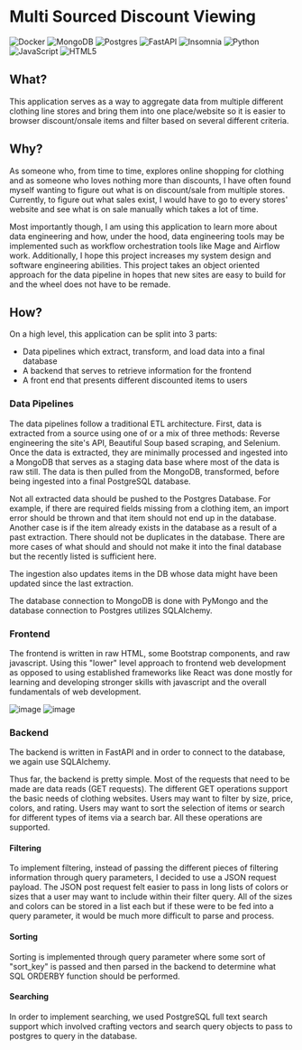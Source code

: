 # Multi Sourced Discount Viewing 
![Docker](https://img.shields.io/badge/docker-%230db7ed.svg?style=for-the-badge&logo=docker&logoColor=white) ![MongoDB](https://img.shields.io/badge/MongoDB-%234ea94b.svg?style=for-the-badge&logo=mongodb&logoColor=white) ![Postgres](https://img.shields.io/badge/postgres-%23316192.svg?style=for-the-badge&logo=postgresql&logoColor=white) ![FastAPI](https://img.shields.io/badge/FastAPI-005571?style=for-the-badge&logo=fastapi) ![Insomnia](https://img.shields.io/badge/Insomnia-black?style=for-the-badge&logo=insomnia&logoColor=5849BE) ![Python](https://img.shields.io/badge/python-3670A0?style=for-the-badge&logo=python&logoColor=ffdd54) ![JavaScript](https://img.shields.io/badge/javascript-%23323330.svg?style=for-the-badge&logo=javascript&logoColor=%23F7DF1E) ![HTML5](https://img.shields.io/badge/html5-%23E34F26.svg?style=for-the-badge&logo=html5&logoColor=white) 

## What?
This application serves as a way to aggregate data from multiple different clothing line stores and bring them into one place/website so it is easier to browser discount/onsale items and filter based on several different criteria. 

## Why?
As someone who, from time to time, explores online shopping for clothing and as someone who loves nothing more than discounts, I have often found myself wanting to figure out
what is on discount/sale from multiple stores. Currently, to figure out what sales exist, I would have to go to every stores' website and see what is on sale manually which takes a lot of time.

Most importantly though, I am using this application to learn more about data engineering and how, under the hood, data engineering tools may be implemented such as workflow orchestration tools like Mage and Airflow work.
Additionally, I hope this project increases my system design and software engineering abilities. This project takes an object oriented approach for the data pipeline in hopes that new sites are easy to build for and the wheel does not have to be remade.

## How?
On a high level, this application can be split into 3 parts:
* Data pipelines which extract, transform, and load data into a final database
* A backend that serves to retrieve information for the frontend
* A front end that presents different discounted items to users

### Data Pipelines
The data pipelines follow a traditional ETL architecture. First, data is extracted from a source using one of or a mix of three methods: Reverse engineering the site's API, Beautiful Soup based scraping, and Selenium.
Once the data is extracted, they are minimally processed and ingested into a MongoDB that serves as a staging data base where most of the data is raw still. The data is then pulled from the MongoDB, transformed, before being ingested into a final 
PostgreSQL database. 

Not all extracted data should be pushed to the Postgres Database. For example, if there are required fields missing from a clothing  item, an import error should be thrown and that item should not end up in the database. Another case
is if the item already exists in the database as a result of a past extraction. There should not be duplicates in the database. There are more cases of what should and should not make it into the final database but the recently listed is sufficient here. 

The ingestion also updates items in the DB whose data might have been updated since the last extraction. 

The database connection to MongoDB is done with PyMongo and the database connection to Postgres utilizes SQLAlchemy.

### Frontend
The frontend is written in raw HTML, some Bootstrap components, and raw javascript. Using this "lower" level approach to frontend web development as opposed to using established frameworks like React was done mostly for learning and developing stronger skills with javascript and the overall fundamentals of web development.  

![image](https://github.com/user-attachments/assets/ba223efb-968d-440d-832b-fe6507200eaa)
![image](https://github.com/user-attachments/assets/2f27e9e2-eb97-4ddd-8459-422a9598713e)



### Backend 
The backend is written in FastAPI and in order to connect to the database, we again use SQLAlchemy. 

Thus far, the backend is pretty simple. Most of the requests that need to be made are data reads (GET requests). The different GET operations support the basic needs of clothing websites. Users may want to filter by size, price, colors, and rating. Users may want to sort the selection of items or search for different types of items via a search bar. All these operations are supported. 

#### Filtering
To implement filtering, instead of passing the different pieces of filtering information through query parameters, I decided to use a JSON request payload. The JSON post request felt easier to pass in long lists of colors or sizes that a user may want to include within their filter query. All of the sizes and colors can be stored in a list each but if these were to be fed into a query parameter, it would be much more difficult to parse and process.

#### Sorting
Sorting is implemented through query parameter where some sort of "sort_key" is passed and then parsed in the backend to determine what SQL ORDERBY function should be performed.

#### Searching
In order to implement searching, we used PostgreSQL full text search support which involved crafting vectors and search query objects to pass to postgres to query in the database. 
